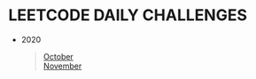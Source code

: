 # LEETCODE DAILY CHALLENGES

- 2020
  > [October](./October-2020)  
  > [November](./November-2020)
